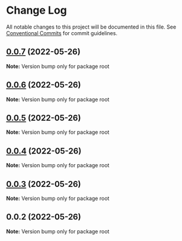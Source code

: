 # Change Log

All notable changes to this project will be documented in this file.
See [Conventional Commits](https://conventionalcommits.org) for commit guidelines.

## [0.0.7](https://github.com/Cheering-baby/lerna-practice/compare/v0.0.6...v0.0.7) (2022-05-26)

**Note:** Version bump only for package root





## [0.0.6](https://github.com/Cheering-baby/lerna-practice/compare/v0.0.5...v0.0.6) (2022-05-26)

**Note:** Version bump only for package root





## [0.0.5](https://github.com/Cheering-baby/lerna-practice/compare/v0.0.4...v0.0.5) (2022-05-26)

**Note:** Version bump only for package root





## [0.0.4](https://github.com/Cheering-baby/lerna-practice/compare/v0.0.3...v0.0.4) (2022-05-26)

**Note:** Version bump only for package root





## [0.0.3](https://github.com/Cheering-baby/lerna-practice/compare/v0.0.2...v0.0.3) (2022-05-26)

**Note:** Version bump only for package root





## 0.0.2 (2022-05-26)

**Note:** Version bump only for package root
